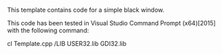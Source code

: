 This template contains code for a simple black window.

This code has been tested in Visual Studio Command Prompt (x64)[2015] with the following command:

cl Template.cpp /LIB USER32.lib GDI32.lib
 